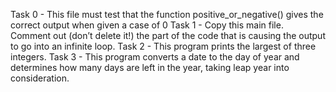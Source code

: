 Task 0 - This file must test that the function positive_or_negative() gives the correct output when given a case of 0
Task 1 - Copy this main file. Comment out (don’t delete it!) the part of the code that is causing the output to go into an infinite loop.
Task 2 - This program prints the largest of three integers.
Task 3 - This program converts a date to the day of year and determines how many days are left in the year, taking leap year into consideration.

